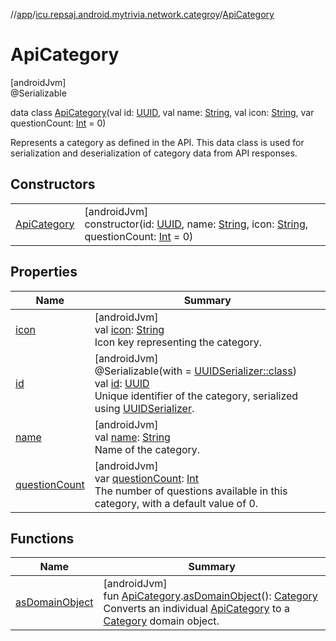 //[app](../../../index.md)/[icu.repsaj.android.mytrivia.network.categroy](../index.md)/[ApiCategory](index.md)

# ApiCategory

[androidJvm]\
@Serializable

data class [ApiCategory](index.md)(val
id: [UUID](https://developer.android.com/reference/kotlin/java/util/UUID.html), val
name: [String](https://kotlinlang.org/api/latest/jvm/stdlib/kotlin/-string/index.html), val
icon: [String](https://kotlinlang.org/api/latest/jvm/stdlib/kotlin/-string/index.html), var
questionCount: [Int](https://kotlinlang.org/api/latest/jvm/stdlib/kotlin/-int/index.html) = 0)

Represents a category as defined in the API. This data class is used for serialization and
deserialization of category data from API responses.

## Constructors

|                                 |                                                                                                                                                                                                                                                                                                                                                                                            |
|---------------------------------|--------------------------------------------------------------------------------------------------------------------------------------------------------------------------------------------------------------------------------------------------------------------------------------------------------------------------------------------------------------------------------------------|
| [ApiCategory](-api-category.md) | [androidJvm]<br>constructor(id: [UUID](https://developer.android.com/reference/kotlin/java/util/UUID.html), name: [String](https://kotlinlang.org/api/latest/jvm/stdlib/kotlin/-string/index.html), icon: [String](https://kotlinlang.org/api/latest/jvm/stdlib/kotlin/-string/index.html), questionCount: [Int](https://kotlinlang.org/api/latest/jvm/stdlib/kotlin/-int/index.html) = 0) |

## Properties

| Name                               | Summary                                                                                                                                                                                                                                                                                                                                                                               |
|------------------------------------|---------------------------------------------------------------------------------------------------------------------------------------------------------------------------------------------------------------------------------------------------------------------------------------------------------------------------------------------------------------------------------------|
| [icon](icon.md)                    | [androidJvm]<br>val [icon](icon.md): [String](https://kotlinlang.org/api/latest/jvm/stdlib/kotlin/-string/index.html)<br>Icon key representing the category.                                                                                                                                                                                                                          |
| [id](id.md)                        | [androidJvm]<br>@Serializable(with = [UUIDSerializer::class](../../icu.repsaj.android.mytrivia.network/-u-u-i-d-serializer/index.md))<br>val [id](id.md): [UUID](https://developer.android.com/reference/kotlin/java/util/UUID.html)<br>Unique identifier of the category, serialized using [UUIDSerializer](../../icu.repsaj.android.mytrivia.network/-u-u-i-d-serializer/index.md). |
| [name](name.md)                    | [androidJvm]<br>val [name](name.md): [String](https://kotlinlang.org/api/latest/jvm/stdlib/kotlin/-string/index.html)<br>Name of the category.                                                                                                                                                                                                                                        |
| [questionCount](question-count.md) | [androidJvm]<br>var [questionCount](question-count.md): [Int](https://kotlinlang.org/api/latest/jvm/stdlib/kotlin/-int/index.html)<br>The number of questions available in this category, with a default value of 0.                                                                                                                                                                  |

## Functions

| Name                                     | Summary                                                                                                                                                                                                                                                                                                     |
|------------------------------------------|-------------------------------------------------------------------------------------------------------------------------------------------------------------------------------------------------------------------------------------------------------------------------------------------------------------|
| [asDomainObject](../as-domain-object.md) | [androidJvm]<br>fun [ApiCategory](index.md).[asDomainObject](../as-domain-object.md)(): [Category](../../icu.repsaj.android.mytrivia.model/-category/index.md)<br>Converts an individual [ApiCategory](index.md) to a [Category](../../icu.repsaj.android.mytrivia.model/-category/index.md) domain object. |
